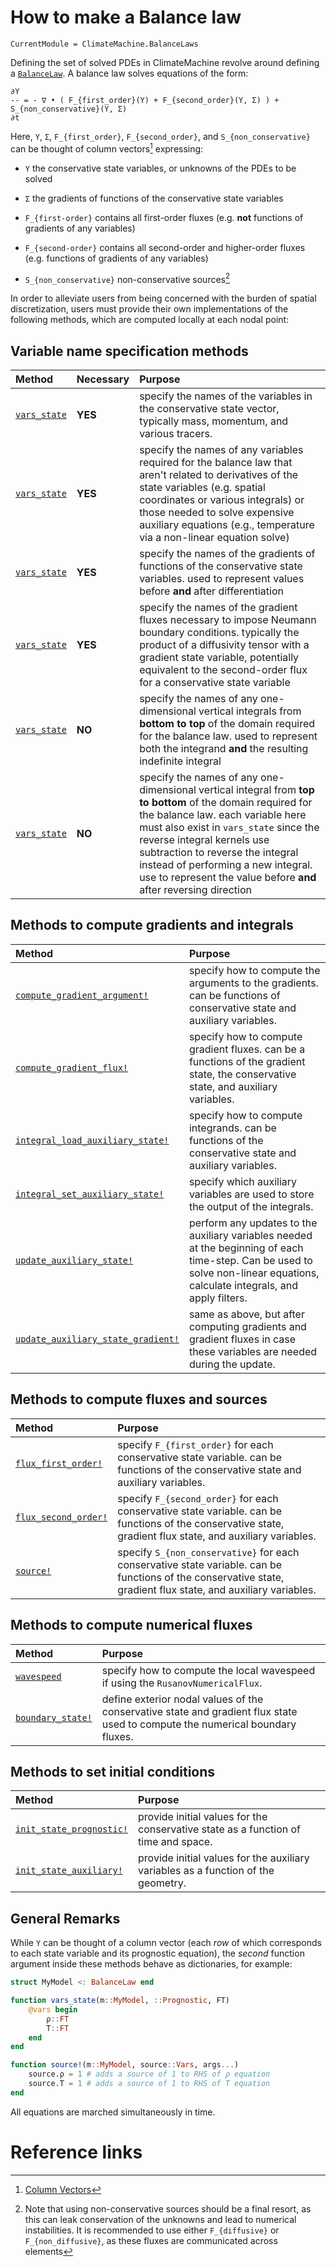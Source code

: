 # How to make a Balance law

```@meta
CurrentModule = ClimateMachine.BalanceLaws
```

Defining the set of solved PDEs in ClimateMachine revolve around defining a
[`BalanceLaw`](@ref). A balance law solves equations of the form:

```
∂Y
-- = - ∇ • ( F_{first_order}(Y) + F_{second_order}(Y, Σ) ) + S_{non_conservative}(Y, Σ)
∂t
```

Here, `Y`, `Σ`, `F_{first_order}`, `F_{second_order}`, and
`S_{non_conservative}` can be thought of column vectors[^1] expressing:

 - `Y` the conservative state variables, or unknowns of the PDEs to be solved

 - `Σ` the gradients of functions of the conservative state variables

 - `F_{first-order}` contains all first-order fluxes (e.g. **not** functions
 of gradients of any variables)

 - `F_{second-order}` contains all second-order and higher-order fluxes
 (e.g. functions of gradients of any variables)

 - `S_{non_conservative}` non-conservative sources[^2]

In order to alleviate users from being concerned with the burden of
spatial discretization, users must provide their own implementations of
the following methods, which are computed locally at each nodal point:

## Variable name specification methods
| **Method** | Necessary | Purpose |
|:-----|:---|:----|
| [`vars_state`](@ref)         | **YES** |  specify the names of the variables in the conservative state vector, typically mass, momentum, and various tracers. |
| [`vars_state`](@ref)           | **YES** |  specify the names of any variables required for the balance law that aren't related to derivatives of the state variables (e.g. spatial coordinates or various integrals) or those needed to solve expensive auxiliary equations (e.g., temperature via a non-linear equation solve)     |
| [`vars_state`](@ref)         | **YES** |  specify the names of the gradients of functions of the conservative state variables. used to represent values before **and** after differentiation |
| [`vars_state`](@ref)         | **YES** |  specify the names of the gradient fluxes necessary to impose Neumann boundary conditions. typically the product of a diffusivity tensor with a gradient state variable, potentially equivalent to the second-order flux for a conservative state variable |
| [`vars_state`](@ref)         | **NO** |  specify the names of any one-dimensional vertical integrals from **bottom to top** of the domain required for the balance law. used to represent both the integrand **and** the resulting indefinite integral |
| [`vars_state`](@ref)         | **NO** |  specify the names of any one-dimensional vertical integral from **top to bottom** of the domain required for the balance law. each variable here must also exist in `vars_state` since the reverse integral kernels use subtraction to reverse the integral instead of performing a new integral. use to represent the value before **and** after reversing direction |

## Methods to compute gradients and integrals
| **Method** |  Purpose |
|:-----|:-----|
| [`compute_gradient_argument!`](@ref) | specify how to compute the arguments to the gradients. can be functions of conservative state  and auxiliary variables. |
| [`compute_gradient_flux!`](@ref) | specify how to compute gradient fluxes. can be a functions of the gradient state, the conservative state, and auxiliary variables.|
| [`integral_load_auxiliary_state!`](@ref) | specify how to compute integrands. can be functions of the conservative state and auxiliary variables. |
| [`integral_set_auxiliary_state!`](@ref) | specify which auxiliary variables are used to store the output of the integrals. |
| [`update_auxiliary_state!`](@ref) | perform any updates to the auxiliary variables needed at the beginning of each time-step. Can be used to solve non-linear equations, calculate integrals, and apply filters. |
| [`update_auxiliary_state_gradient!`](@ref) | same as above, but after computing gradients and gradient fluxes in case these variables are needed during the update. |


## Methods to compute fluxes and sources
| **Method** | Purpose |
|:-----|:-----|
| [`flux_first_order!`](@ref) |  specify `F_{first_order}` for each conservative state variable. can be functions of the conservative state and auxiliary variables. |
| [`flux_second_order!`](@ref)    |  specify `F_{second_order}` for each conservative state variable. can be functions of the conservative state, gradient flux state, and auxiliary variables. |
| [`source!`](@ref)            |  specify `S_{non_conservative}`  for each conservative state variable. can be functions of the conservative state, gradient flux state, and auxiliary variables. |

## Methods to compute numerical fluxes
| **Method** | Purpose |
|:-----|:-----|
| [`wavespeed`](@ref) | specify how to compute the local wavespeed if using the `RusanovNumericalFlux`. |
| [`boundary_state!`](@ref) | define exterior nodal values of the conservative state and gradient flux state used to compute the numerical boundary fluxes. |

## Methods to set initial conditions
| **Method** | Purpose |
|:-----|:-----|
| [`init_state_prognostic!`](@ref) | provide initial values for the conservative state as a function of time and space. |
| [`init_state_auxiliary!`](@ref) | provide initial values for the auxiliary variables as a function of the geometry. |


## General Remarks

While `Y` can be thought of a column vector (each _row_ of which corresponds
to each state variable and its prognostic equation), the _second_ function
argument inside these methods behave as dictionaries, for example:

```julia
struct MyModel <: BalanceLaw end

function vars_state(m::MyModel, ::Prognostic, FT)
    @vars begin
        ρ::FT
        T::FT
    end
end

function source!(m::MyModel, source::Vars, args...)
    source.ρ = 1 # adds a source of 1 to RHS of ρ equation
    source.T = 1 # adds a source of 1 to RHS of T equation
end
```

All equations are marched simultaneously in time.


# Reference links

[^1]: [Column Vectors](https://en.wikipedia.org/wiki/Row_and_column_vectors)

[^2]: Note that using non-conservative sources should be a final resort,
as this can leak conservation of the unknowns and lead to numerical
instabilities. It is recommended to use either `F_{diffusive}` or
`F_{non_diffusive}`, as these fluxes are communicated across elements[^3]

[^3]: MPI communication occurs only across elements, not within each element,
where there may be many [Gauss-Lobatto][^4] points

[^4]: [Gauss-Lobatto](https://en.wikipedia.org/wiki/Gaussian_quadrature#Gauss%E2%80%93Lobatto_rules)
